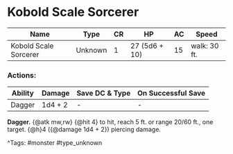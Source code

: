 # Kobold Scale Sorcerer

| Name | Type | CR | HP | AC | Speed |
|------|------|----|----|----|-------|
| Kobold Scale Sorcerer | Unknown | 1 | 27 (5d6 + 10) | 15 | walk: 30 ft. |

### Actions:

| Ability | Damage | Save DC & Type | On Successful Save |
|---------|--------|----------------|--------------------|
| Dagger | 1d4 + 2 | - | - |


**Dagger.** {@atk mw,rw} {@hit 4} to hit, reach 5 ft. or range 20/60 ft., one target. {@h}4 ({@damage 1d4 + 2}) piercing damage.

^Tags: #monster #type_unknown